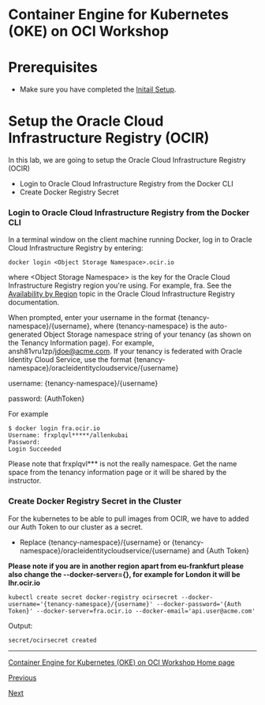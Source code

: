 # Container Engine for Kubernetes (OKE) on OCI Workshop #

# Prerequisites
+ Make sure you have completed the [Initail Setup](initial.setup.OKE2.md).


# Setup the Oracle Cloud Infrastructure Registry (OCIR) #
In this lab, we are going to setup the Oracle Cloud Infrastructure Registry (OCIR)

+ Login to Oracle Cloud Infrastructure Registry from the Docker CLI
+ Create Docker Registry Secret

### Login to Oracle Cloud Infrastructure Registry from the Docker CLI ###

In a terminal window on the client machine running Docker, log in to Oracle Cloud Infrastructure Registry by entering:

```
docker login <Object Storage Namespace>.ocir.io
```
where &lt;Object Storage Namespace&gt; is the key for the Oracle Cloud Infrastructure Registry region you're using. For example, fra. See the [Availability by Region](https://docs.cloud.oracle.com/iaas/Content/Registry/Concepts/registryprerequisites.htm#Availab) topic in the Oracle Cloud Infrastructure Registry documentation.

When prompted, enter your username in the format {tenancy-namespace}/{username}, where {tenancy-namespace} is the auto-generated Object Storage namespace string of your tenancy (as shown on the Tenancy Information page). For example, ansh81vru1zp/jdoe@acme.com. If your tenancy is federated with Oracle Identity Cloud Service, use the format {tenancy-namespace}/oracleidentitycloudservice/{username}

username: {tenancy-namespace}/{username}

password: {AuthToken}

For example

```
$ docker login fra.ocir.io
Username: frxplqvl*****/allenkubai
Password:
Login Succeeded
```

Please note that frxplqvl***  is not the really namespace. Get the name space from the tenancy information page or it will be shared by the instructor.

### Create Docker Registry Secret in the Cluster ###

For the kubernetes to be able to pull images from OCIR, we have to added our Auth Token to our cluster as a secret. 

+ Replace {tenancy-namespace}/{username} or {tenancy-namespace}/oracleidentitycloudservice/{username}
 and {Auth Token}

**Please note if you are in another region apart from eu-frankfurt please also change the --docker-server={}, for example for London it will be lhr.ocir.io**

```
kubectl create secret docker-registry ocirsecret --docker-username='{tenancy-namespace}/{username}' --docker-password='{Auth Token}' --docker-server=fra.ocir.io --docker-email='api.user@acme.com'
```

Output:

```
secret/ocirsecret created
```

---
[Container Engine for Kubernetes (OKE) on OCI Workshop Home page](README.md)

[Previous](deployments.services.OKE4.md)

[Next](deployments.services.OKE6.md)
